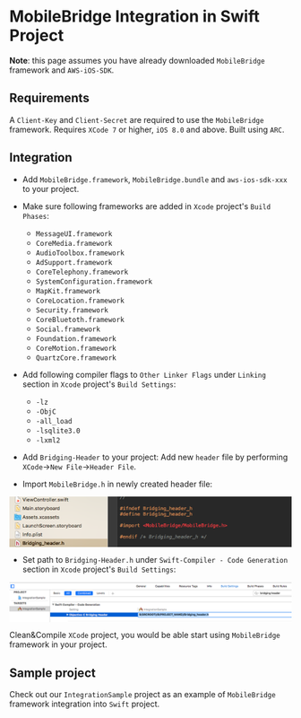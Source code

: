 # MobileBridge Integration in Swift Project #

**Note**: this page assumes you have already downloaded `MobileBridge` framework and `AWS-iOS-SDK`.

## Requirements ##

A `Client-Key` and `Client-Secret` are required to use the `MobileBridge` framework.
Requires `XCode 7` or higher, `iOS 8.0` and above. Built using `ARC`.

## Integration ##

* Add `MobileBridge.framework`, `MobileBridge.bundle` and `aws-ios-sdk-xxx` to your project.
* Make sure following frameworks are added in `Xcode` project's `Build Phases`:
  * `MessageUI.framework` 
  * `CoreMedia.framework`
  * `AudioToolbox.framework`
  * `AdSupport.framework`
  * `CoreTelephony.framework`
  * `SystemConfiguration.framework`
  * `MapKit.framework`
  * `CoreLocation.framework`
  * `Security.framework`
  * `CoreBluetoth.framework`
  * `Social.framework`
  * `Foundation.framework`
  * `CoreMotion.framework`
  * `QuartzCore.framework`

* Add following compiler flags to `Other Linker Flags` under `Linking` section in `Xcode` project's `Build Settings`:
  * `-lz` 
  * `-ObjC` 
  * `-all_load` 
  * `-lsqlite3.0` 
  * `-lxml2`

* Add `Bridging-Header` to your project:
Add new `header` file by performing `XCode`->`New File`->`Header File`.

* Import `MobileBridge.h` in newly created header file:
<p align="center">
<img align="center" src="images/import_mobile_bridge_header.png" alt="Import MobileBridge header">
</p>

* Set path to `Bridging-Header.h` under `Swift-Compiler - Code Generation` section in `Xcode` project's `Build Settings`:
<p align="center">
<img align="center" src="images/set_path_to_bridging_header.png" alt="Set path to Bridging header">
</p>

Clean&Compile `XCode` project, you would be able start using `MobileBridge` framework in your project.

## Sample project ##

Check out our `IntegrationSample` project as an example of `MobileBridge` framework integration into `Swift` project.

